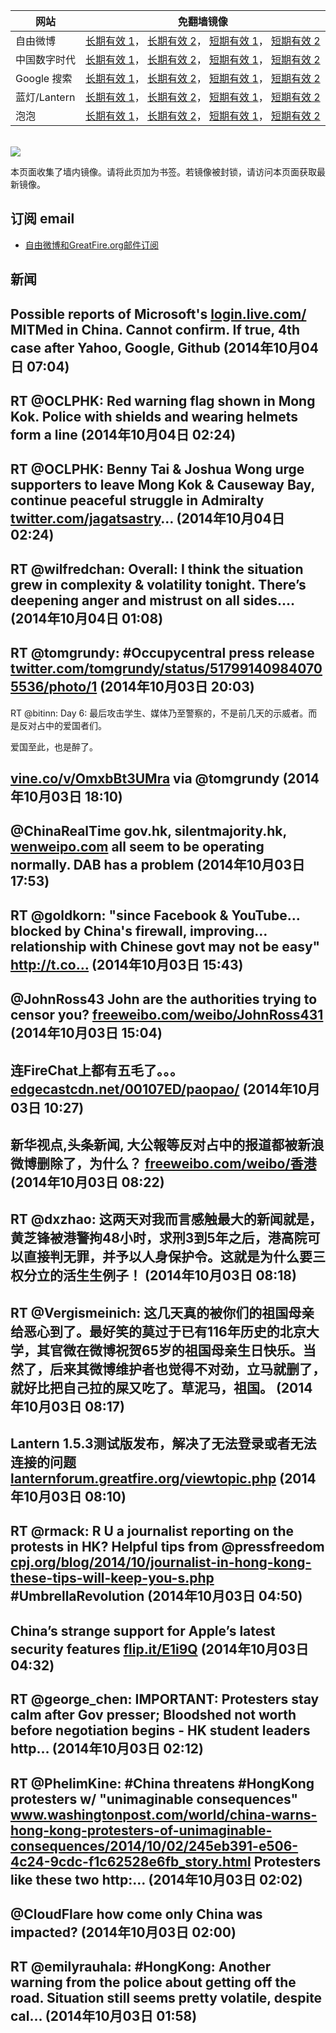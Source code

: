 <table>
    <thead>
        <tr>
            <th>网站</th>
            <th>免翻墙镜像</th>
        </tr>
    </thead>
    <tbody>    
        <tr>
            <td>自由微博</td>
            <td>            
                <a href="https://edgecastcdn.net/00107ED/freeweibo/" target="_BLANK">长期有效 1</a>，            
                <a href="https://objects.dreamhost.com/freeweibo/index.html" target="_BLANK">长期有效 2</a>，            
                <a href="https://fw3.azurewebsites.net" target="_BLANK">短期有效 1</a>，            
                <a href="https://d1stdkq55ggsv7.cloudfront.net" target="_BLANK">短期有效 2</a>
            </td>
        </tr>    
        <tr>
            <td>中国数字时代</td>
            <td>            
                <a href="https://edgecastcdn.net/00107ED/cdt/" target="_BLANK">长期有效 1</a>，            
                <a href="https://objects.dreamhost.com/cdt/index.html" target="_BLANK">长期有效 2</a>，            
                <a href="https://1ff2d.azurewebsites.net" target="_BLANK">短期有效 1</a>，            
                <a href="https://d29jekp4emy41a.cloudfront.net" target="_BLANK">短期有效 2</a>
            </td>
        </tr>    
        <tr>
            <td>Google 搜索</td>
            <td>            
                <a href="https://edgecastcdn.net/00107ED/g/" target="_BLANK">长期有效 1</a>，            
                <a href="https://objects.dreamhost.com/goo/index.html" target="_BLANK">长期有效 2</a>，            
                <a href="https://865ba.azurewebsites.net" target="_BLANK">短期有效 1</a>，            
                <a href="https://d3vv89cvqbrqlq.cloudfront.net" target="_BLANK">短期有效 2</a>
            </td>
        </tr>    
        <tr>
            <td>蓝灯/Lantern</td>
            <td>            
                <a href="https://edgecastcdn.net/00107ED/lantern/" target="_BLANK">长期有效 1</a>，            
                <a href="https://objects.dreamhost.com/lantern/index.html" target="_BLANK">长期有效 2</a>，            
                <a href="https://c7511.azurewebsites.net" target="_BLANK">短期有效 1</a>，            
                <a href="https://dx1djqjpnvurw.cloudfront.net" target="_BLANK">短期有效 2</a>
            </td>
        </tr>    
        <tr>
            <td>泡泡</td>
            <td>            
                <a href="https://edgecastcdn.net/00107ED/paopao/" target="_BLANK">长期有效 1</a>，            
                <a href="https://objects.dreamhost.com/paopao/index.html" target="_BLANK">长期有效 2</a>，            
                <a href="https://paopao2.azurewebsites.net" target="_BLANK">短期有效 1</a>，            
                <a href="https://d19ysv8o6fv16v.cloudfront.net" target="_BLANK">短期有效 2</a>
            </td>
        </tr>
    </tbody>
</table>
<br/>
<img src="https://raw.githubusercontent.com/greatfire/z/master/logos.gif" />

本页面收集了墙内镜像。请将此页加为书签。若镜像被封锁，请访问本页面获取最新镜像。

## 订阅 email
* <a href="https://b.us7.list-manage.com/subscribe?u=854fca58782082e0cbdf204a0&id=c78949b93c">自由微博和GreatFire.org邮件订阅</a>
    
## 新闻
Possible reports of Microsoft's <a href="https://login.live.com/" target="_BLANK">login.live.com/</a> MITMed in China. Cannot confirm. If true, 4th case after Yahoo, Google, Github (2014年10月04日 07:04)
 ---
RT @OCLPHK: Red warning flag shown in Mong Kok. Police with shields and wearing helmets form a line (2014年10月04日 02:24)
 ---
RT @OCLPHK: Benny Tai &amp; Joshua Wong urge supporters to leave Mong Kok &amp; Causeway Bay, continue peaceful struggle in Admiralty <a href="https://twitter.com/jagatsastry" target="_BLANK">twitter.com/jagatsastry</a>… (2014年10月04日 02:24)
 ---
RT @wilfredchan: Overall: I think the situation grew in complexity &amp; volatility tonight. There’s deepening anger and mistrust on all sides.… (2014年10月04日 01:08)
 ---
RT @tomgrundy: #Occupycentral press release <a href="https://twitter.com/tomgrundy/status/517991409840705536/photo/1" target="_BLANK">twitter.com/tomgrundy/status/517991409840705536/photo/1</a> (2014年10月03日 20:03)
 ---
RT @bitinn: Day 6: 最后攻击学生、媒体乃至警察的，不是前几天的示威者。而是反对占中的爱国者们。

爱国至此，也是醉了。

<a href="https://vine.co/v/OmxbBt3UMra" target="_BLANK">vine.co/v/OmxbBt3UMra</a> via @tomgrundy (2014年10月03日 18:10)
 ---
@ChinaRealTime gov.hk, silentmajority.hk, <a href="http://wenweipo.com" target="_BLANK">wenweipo.com</a> all seem to be operating normally. DAB has a problem (2014年10月03日 17:53)
 ---
RT @goldkorn: "since Facebook &amp; YouTube…blocked by China's firewall, improving… relationship with Chinese govt may not be easy" http://t.co… (2014年10月03日 15:43)
 ---
@JohnRoss43 John are the authorities trying to censor you? <a href="https://freeweibo.com/weibo/JohnRoss431?censored" target="_BLANK">freeweibo.com/weibo/JohnRoss431</a> (2014年10月03日 15:04)
 ---
连FireChat上都有五毛了。。。 <a href="https://edgecastcdn.net/00107ED/paopao/?u=/article/198" target="_BLANK">edgecastcdn.net/00107ED/paopao/</a> (2014年10月03日 10:27)
 ---
新华视点,头条新闻, 大公報等反对占中的报道都被新浪微博删除了，为什么？ <a href="https://freeweibo.com/weibo/%E9%A6%99%E6%B8%AF?censored" target="_BLANK">freeweibo.com/weibo/香港</a> (2014年10月03日 08:22)
 ---
RT @dxzhao: 这两天对我而言感触最大的新闻就是，黄芝锋被港警拘48小时，求刑3到5年之后，港高院可以直接判无罪，并予以人身保护令。这就是为什么要三权分立的活生生例子！ (2014年10月03日 08:18)
 ---
RT @Vergismeinich: 这几天真的被你们的祖国母亲给恶心到了。最好笑的莫过于已有116年历史的北京大学，其官微在微博祝贺65岁的祖国母亲生日快乐。当然了，后来其微博维护者也觉得不对劲，立马就删了，就好比把自己拉的屎又吃了。草泥马，祖国。 (2014年10月03日 08:17)
 ---
Lantern 1.5.3测试版发布，解决了无法登录或者无法连接的问题 <a href="https://lanternforum.greatfire.org/viewtopic.php?f=1&t=182" target="_BLANK">lanternforum.greatfire.org/viewtopic.php</a> (2014年10月03日 08:10)
 ---
RT @rmack: R U a journalist reporting on the protests in HK? Helpful tips from @pressfreedom <a href="http://cpj.org/blog/2014/10/journalist-in-hong-kong-these-tips-will-keep-you-s.php" target="_BLANK">cpj.org/blog/2014/10/journalist-in-hong-kong-these-tips-will-keep-you-s.php</a> #UmbrellaRevolution (2014年10月03日 04:50)
 ---
China’s strange support for Apple’s latest security features <a href="http://flip.it/E1i9Q" target="_BLANK">flip.it/E1i9Q</a> (2014年10月03日 04:32)
 ---
RT @george_chen: IMPORTANT: Protesters stay calm after Gov presser; Bloodshed not worth before negotiation begins - HK student leaders http… (2014年10月03日 02:12)
 ---
RT @PhelimKine: #China threatens #HongKong protesters w/ "unimaginable consequences" <a href="http://www.washingtonpost.com/world/china-warns-hong-kong-protesters-of-unimaginable-consequences/2014/10/02/245eb391-e506-4c24-9cdc-f1c62528e6fb_story.html" target="_BLANK">www.washingtonpost.com/world/china-warns-hong-kong-protesters-of-unimaginable-consequences/2014/10/02/245eb391-e506-4c24-9cdc-f1c62528e6fb_story.html</a> Protesters like these two http:… (2014年10月03日 02:02)
 ---
@CloudFlare how come only China was impacted? (2014年10月03日 02:00)
 ---
RT @emilyrauhala: #HongKong: Another warning from the police about getting off the road. Situation still seems pretty volatile, despite cal… (2014年10月03日 01:58)
 ---
